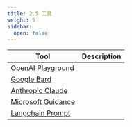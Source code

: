 ```yaml
---
title: 2.5 工具
weight: 5
sidebar:
  open: false
---
```




| Tool | Description |
| --- | --- |
| [OpenAI Playground](https://platform.openai.com/playground) | |
| [Google Bard](https://bard.google.com/) |  |
| [Anthropic Claude](https://claude.ai/chats) |  |
| [Microsoft Guidance](https://github.com/microsoft/guidance) |  |
| [Langchain Prompt](https://python.langchain.com/docs/modules/model_io/prompts/) |  |